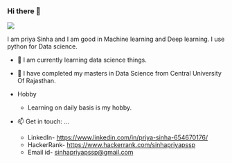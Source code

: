 ### Hi there 👋 
<img src="https://media.giphy.com/media/3o7aCZVnVV2efQgIko/giphy.gif"/>

I am priya Sinha and I am good in Machine learning and Deep learning. I use python for Data science.

- 🔭 I am currently learning data science things.
- 🌱 I have completed my masters in Data Science from Central University Of Rajasthan.

- Hobby
    - Learning on daily basis is my hobby.

- 📫 Get in touch: ...
    - LinkedIn- https://www.linkedin.com/in/priya-sinha-654670176/
    - HackerRank- https://www.hackerrank.com/sinhapriyapssp
    - Email id- sinhapriyapssp@gmail.com





<!--
**Oprishri/Oprishri** is a ✨ _special_ ✨ repository because its `README.md` (this file) appears on your GitHub profile.
